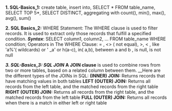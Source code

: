 __1. SQL-Basics_1:__ create table, insert into, SELECT * FROM table_name, SELECT TOP 5*, SELECT DISTINCT, aggregating with count(), min(), max(), avg(), sum()

__2. SQL Basics_2:__  WHERE Statement:
	       The WHERE clause is used to filter records.
         It is used to extract only those records that fulfill a specified condition.
		       __*Syntax*__: SELECT column1, column2, ...
                       FROM table_name
                      WHERE condition; 
          Operators in The WHERE Clause:   = , <> ( not equal), >, < , like 'a%'( wildcards) or ' _a' or h(a-c), in( a,b), between a and b , is null, is not null
	  
_**3. SQL-Basics_3: SQL JOIN**_
__A JOIN clause__ is used to combine rows from two or more tables, based on a related column between them.
__Here are the different types of the JOINs in SQL:
__(INNER) JOIN:__ Returns records that have matching values in both tables
__LEFT (OUTER) JOIN:__ Returns all records from the left table, and the matched records from the right table
__RIGHT (OUTER) JOIN:__ Returns all records from the right table, and the matched records from the left table
__FULL (OUTER) JOIN:__ Returns all records when there is a match in either left or right table 
